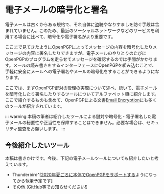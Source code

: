 # 電子メールの暗号化と署名
電子メールは古くからある規格で、それ自体に盗聴やなりすましを防ぐ手段は含まれていません。このため、最近のソーシャルネットワークなどのサービスを利用する場合に比べて、暗号化や電子署名がより重要です。

ここまで見てきたようにOpenPGPによってメッセージの内容を暗号化したりメッセージの内容に署名したりできますが、電子メールのやりとりのたびにOpenPGPのプログラムを走らせてメッセージを確認するのでは手間がかかります。メールの読み書きをするインターフェースにOpenPGPを組み込むことで、手軽に安全にメールへの電子署名やメールの暗号化をすることができるようになります。

ここでは、まずOpenPGP鍵対の管理の実際について述べ、続いて、電子メールを暗号化したり署名したりするツールについてアルファベット順に紹介します。ここで紹介するものも含めて、OpenPGPによる文書[Email Encryption](https://www.openpgp.org/software/)にも多くのツールが紹介されています。

::: warning
本稿の筆者は紹介したツールによる鍵対や暗号化・電子署名した電子メールの秘匿性や正当性を保障することはできません。必要な場合は、セキュリティ監査をお願いします。
:::

## 今後紹介したいツール
本稿は書きかけです。今後、下記の電子メールツールについても紹介したいと考えています。

- Thunderbird^[[2020年夏ごろに本体でOpenPGPをサポートする](https://wiki.mozilla.org/Thunderbird:OpenPGP:2020)ようになってから執筆予定です]
- その他 ([GitHub](https://github.com/zunda/mitome.in)等でお知らせください!)
